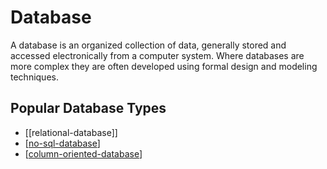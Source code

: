 # Database

A database is an organized collection of data, generally stored and accessed electronically from a computer system. Where databases are more complex they are often developed using formal design and modeling techniques.

## Popular Database Types

- [[relational-database]]
- [[no-sql-database]]
- [[column-oriented-database]]

[//begin]: # "Autogenerated link references for markdown compatibility"
[no-sql-database]: no-sql-database "NoSQL Database"
[column-oriented-database]: column-oriented-database "Column Oriented Database"
[//end]: # "Autogenerated link references"
